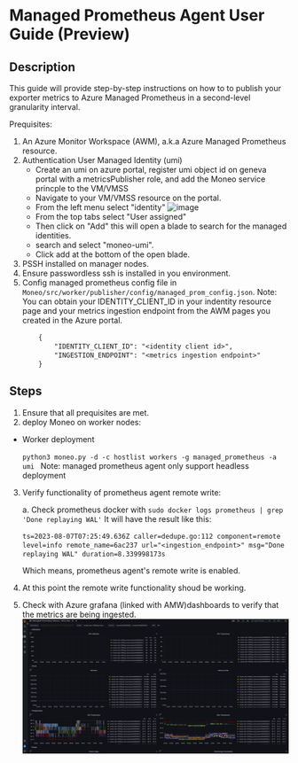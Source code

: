 Managed Prometheus Agent User Guide (Preview)
=====
Description
-----
This guide will provide step-by-step instructions on how to  to publish your exporter metrics to Azure Managed Prometheus in a second-level granularity interval.

Prequisites:
1. An Azure Monitor Workspace (AWM), a.k.a Azure Managed Prometheus resource.
2. Authentication
    User Managed Identity (umi)
    - Create an umi on azure portal, register umi object id on geneva portal with a metricsPublisher role, and add the Moneo service princple to the VM/VMSS
    - Navigate to your VM/VMSS resource on the portal.
    - From the left menu select "identity" ![image](https://user-images.githubusercontent.com/70273488/227347854-89a1fbaa-d9ca-4694-97fa-cac2fd59ea6f.png)
    - From the top tabs select "User assigned"
    - Then click on "Add" this will open a blade to search for the managed identities.
    - search and select "moneo-umi".
    - Click add at the bottom of the open blade.
2. PSSH installed on manager nodes.
3. Ensure passwordless ssh is installed in you environment.
4. Config managed prometheus config file in `Moneo/src/worker/publisher/config/managed_prom_config.json`.
    Note: You can obtain your IDENTITY_CLIENT_ID in your indentity resource page and your metrics ingestion endpoint from the AWM pages you created in the Azure portal.
    ```
        {
            "IDENTITY_CLIENT_ID": "<identity client id>",
            "INGESTION_ENDPOINT": "<metrics ingestion endpoint>"
        }
    ```
Steps
-----
1. Ensure that all prequisites are met.
2. deploy Moneo on worker nodes:
  - Worker deployment 

    ```python3 moneo.py -d -c hostlist workers -g managed_prometheus -a umi ```
    Note: managed prometheus agent only support headless deployment
3. Verify functionality of prometheus agent remote write:
    
    a. Check prometheus docker with `sudo docker logs prometheus | grep 'Done replaying WAL'`
    It will have the result like this:
    ```
    ts=2023-08-07T07:25:49.636Z caller=dedupe.go:112 component=remote level=info remote_name=6ac237 url="<ingestion_endpoint>" msg="Done replaying WAL" duration=8.339998173s
    ```
    Which means, prometheus agent's remote write is enabled.
4. At this point the remote write functionality shoud be working.
5. Check with Azure grafana (linked with AMW)dashboards to verify that the metrics are being ingested.
![image](assets/azuregrafana-managed_prometheus.png)
